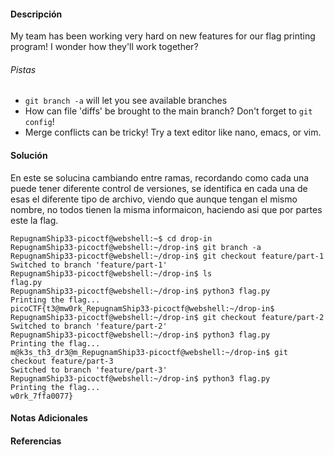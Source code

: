 #### Descripción

My team has been working very hard on new features for our flag printing program! I wonder how they'll work together?
###### Pistas
- `git branch -a` will let you see available branches
- How can file 'diffs' be brought to the main branch? Don't forget to `git config`!
- Merge conflicts can be tricky! Try a text editor like nano, emacs, or vim.
#### Solución 
En este se solucina cambiando entre ramas, recordando como cada una puede tener diferente control de versiones, se identifica en cada una de esas el diferente tipo de archivo, viendo que aunque tengan el mismo nombre, no todos tienen la misma informaicon, haciendo asi que por partes este la flag.
 ```
 RepugnamShip33-picoctf@webshell:~$ cd drop-in
RepugnamShip33-picoctf@webshell:~/drop-in$ git branch -a
RepugnamShip33-picoctf@webshell:~/drop-in$ git checkout feature/part-1
Switched to branch 'feature/part-1'
RepugnamShip33-picoctf@webshell:~/drop-in$ ls
flag.py
RepugnamShip33-picoctf@webshell:~/drop-in$ python3 flag.py
Printing the flag...
picoCTF{t3@mw0rk_RepugnamShip33-picoctf@webshell:~/drop-in$ 
RepugnamShip33-picoctf@webshell:~/drop-in$ git checkout feature/part-2
Switched to branch 'feature/part-2'
RepugnamShip33-picoctf@webshell:~/drop-in$ python3 flag.py
Printing the flag...
m@k3s_th3_dr3@m_RepugnamShip33-picoctf@webshell:~/drop-in$ git checkout feature/part-3
Switched to branch 'feature/part-3'
RepugnamShip33-picoctf@webshell:~/drop-in$ python3 flag.py
Printing the flag...
w0rk_7ffa0077}
```

#### Notas Adicionales

#### Referencias

